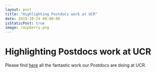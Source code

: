 ```yaml
---
layout: post
title: "Highlighting Postdocs work at UCR"
date: 2019-10-24 08:00:00
isStaticPost: true
image: raspberry.png
---
```


# Highlighting Postdocs work at UCR

Please find [here]( https://news.ucr.edu/tag/postdoc) all the fantastic work our Postdocs are doing at UCR.


